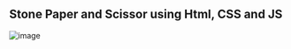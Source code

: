 ## Stone Paper and Scissor using Html, CSS and JS

![image](https://github.com/GopalChandora/Stone-Paper-and-Scissor-Game/assets/83115380/a2c6d8a1-56c8-4823-9f23-e6928b50f42b)
